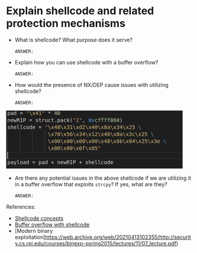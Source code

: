# Explain shellcode and related protection mechanisms

- What is shellcode? What purpose does it serve?

    ```text
    ANSWER:
    ```

- Explain how you can use shellcode with a buffer overflow?

    ```text
    ANSWER:
    ```

- How would the presence of NX/DEP cause issues with utilizing shellcode?

    ```text
    ANSWER:
    ```

![Struct Pack](./struct_pack.PNG)

- Are there any potential issues in the above shellcode if we are utilizing it in a buffer overflow that exploits `strcpy`? If yes, what are they?

    ```text
    ANSWER:
    ```


References:

- [Shellcode concepts](https://www.exploit-db.com/docs/english/13019-shell-code-for-beginners.pdf)
- [Buffer overflow with shellcode](https://0xrick.github.io/binary-exploitation/bof5/)
- [Modern binary exploitation]https://web.archive.org/web/20210413102355/http://security.cs.rpi.edu/courses/binexp-spring2015/lectures/11/07_lecture.pdf)
